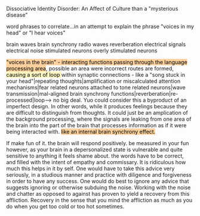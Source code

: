 ---
---


Dissociative Identity Disorder: An Affect of Culture than a "mysterious disease"



word phrases to correlate...in an attempt to explain the phrase "voices in my head" or "I hear voices"

brain waves
brain synchrony
radio waves
reverberation
electrical signals
electrical noise
stimulated neurons
overly stimulated neurons


<mark style="background: #FFB86CA6;">"voices in the brain" - interacting functions passing through the language processing area</mark>, possible an area were incorrect routes are formed, <mark style="background: #FFF3A3A6;">causing a sort of loop </mark>within synaptic connections - like a "song stuck in your head"|repeating thoughts|amplification or miscalculated attention mechanisms|fear related neurons attached to tone related neurons|wave transmission|mal-aligned brain synchrony functions|reverberation|re-processed|loop--> no big deal. Yuo could consider this a byproduct of an imperfect design. In other words, while it produces feelings because they are difficult to distinguish from thoughts. It could just be an amplication of the background processing, where the signals are leaking from one area of the brain into the part of the brain that processes information as if it were being interacted with. <mark style="background: #FFB86CA6;">like an internal brain synchrony effect. </mark>


If make fun of it. the brain will respond positively. be measured in your fun however, as your brain in a depersonalized state is vulnerable and quite sensitive to anything it feels shame about. the words have to be correct, and filled with the intent of empathy and commissary. It is ridiculous how much this helps in it by self. One would have to take this advice very seriously, in a studious manner and practice with diligence and forgiveness in order to have any success. One would do best to ignore any advice that suggests ignoring or otherwise subduing the noise. Working with the noise and chatter as opposed to against has proven to yield a recovery from this affliction. Recovery in the sense that you mind the affliction as much as you do when you get too cold or too hot sometimes. 

